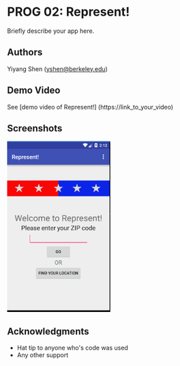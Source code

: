 # PROG 02: Represent!

Briefly describe your app here.

## Authors

Yiyang Shen ([yshen@berkeley.edu](mailto:yshen@berkeley.edu))

## Demo Video

See [demo video of Represent!] (https://link_to_your_video)

## Screenshots

<img src="screenshots/main.png" height="400" alt="Screenshot"/>

## Acknowledgments

* Hat tip to anyone who's code was used
* Any other support

